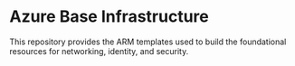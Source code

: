 # Azure Base Infrastructure

This repository provides the ARM templates used to build the foundational resources for networking, identity, and security.
